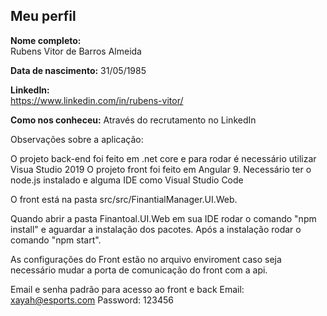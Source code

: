 Meu perfil
-------

**Nome completo:**   
Rubens Vitor de Barros Almeida

**Data de nascimento:** 
31/05/1985

**LinkedIn:**    
https://www.linkedin.com/in/rubens-vitor/

**Como nos conheceu:** 
Através do recrutamento no LinkedIn


Observações sobre a aplicação:

O projeto back-end foi feito em .net core e para rodar é necessário utilizar Visua Studio 2019
O projeto front foi feito em Angular 9. Necessário ter o node.js instalado e alguma IDE como Visual Studio Code

O front está na pasta src/src/FinantialManager.UI.Web.

Quando abrir a pasta Finantoal.UI.Web em sua IDE rodar o comando "npm install" e aguardar a instalação dos pacotes. Após a instalação rodar o comando "npm start".

As configurações do Front estão no arquivo enviroment caso seja necessário mudar a porta de comunicação do front com a api.

Email e senha padrão para acesso ao front e back
Email: xayah@esports.com
Password: 123456

